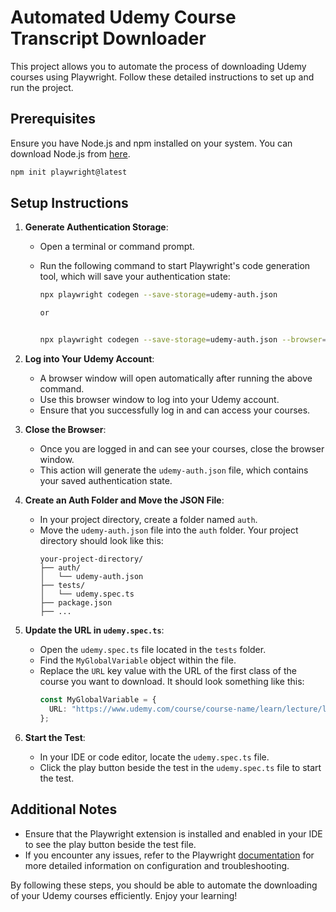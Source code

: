 # Automated Udemy Course Transcript Downloader

This project allows you to automate the process of downloading Udemy courses using Playwright. Follow these detailed instructions to set up and run the project.

## Prerequisites

Ensure you have Node.js and npm installed on your system. You can download Node.js from [here](https://nodejs.org/).

```sh
npm init playwright@latest
```

## Setup Instructions

1. **Generate Authentication Storage**:

   - Open a terminal or command prompt.
   - Run the following command to start Playwright's code generation tool, which will save your authentication state:

     ```sh
     npx playwright codegen --save-storage=udemy-auth.json

     or


     npx playwright codegen --save-storage=udemy-auth.json --browser=firefox

     ```

2. **Log into Your Udemy Account**:

   - A browser window will open automatically after running the above command.
   - Use this browser window to log into your Udemy account.
   - Ensure that you successfully log in and can access your courses.

3. **Close the Browser**:

   - Once you are logged in and can see your courses, close the browser window.
   - This action will generate the `udemy-auth.json` file, which contains your saved authentication state.

4. **Create an Auth Folder and Move the JSON File**:

   - In your project directory, create a folder named `auth`.
   - Move the `udemy-auth.json` file into the `auth` folder. Your project directory should look like this:
     ```
     your-project-directory/
     ├── auth/
     │   └── udemy-auth.json
     ├── tests/
     │   └── udemy.spec.ts
     ├── package.json
     ├── ...
     ```

5. **Update the URL in `udemy.spec.ts`**:

   - Open the `udemy.spec.ts` file located in the `tests` folder.
   - Find the `MyGlobalVariable` object within the file.
   - Replace the `URL` key value with the URL of the first class of the course you want to download. It should look something like this:
     ```typescript
     const MyGlobalVariable = {
       URL: "https://www.udemy.com/course/course-name/learn/lecture/lecture-id",
     };
     ```

6. **Start the Test**:
   - In your IDE or code editor, locate the `udemy.spec.ts` file.
   - Click the play button beside the test in the `udemy.spec.ts` file to start the test.

## Additional Notes

- Ensure that the Playwright extension is installed and enabled in your IDE to see the play button beside the test file.
- If you encounter any issues, refer to the Playwright [documentation](https://playwright.dev/docs/intro) for more detailed information on configuration and troubleshooting.

By following these steps, you should be able to automate the downloading of your Udemy courses efficiently. Enjoy your learning!
